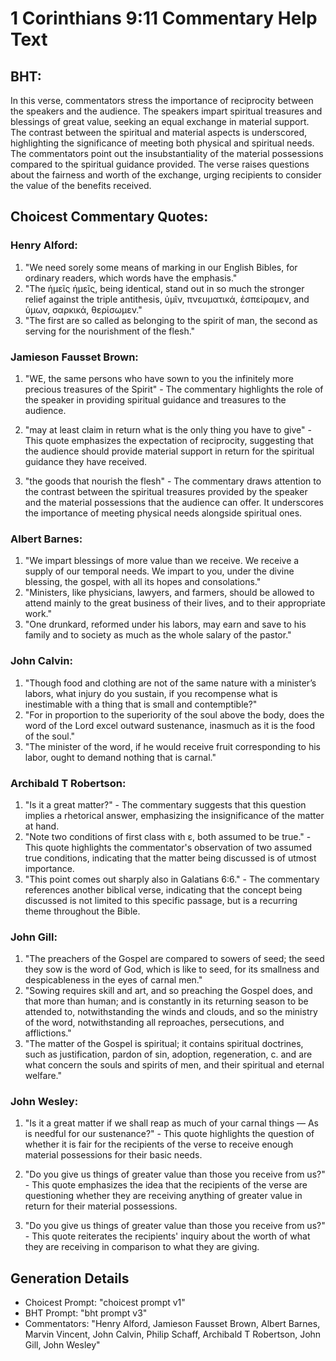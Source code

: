 # 1 Corinthians 9:11 Commentary Help Text

## BHT:
In this verse, commentators stress the importance of reciprocity between the speakers and the audience. The speakers impart spiritual treasures and blessings of great value, seeking an equal exchange in material support. The contrast between the spiritual and material aspects is underscored, highlighting the significance of meeting both physical and spiritual needs. The commentators point out the insubstantiality of the material possessions compared to the spiritual guidance provided. The verse raises questions about the fairness and worth of the exchange, urging recipients to consider the value of the benefits received.

## Choicest Commentary Quotes:
### Henry Alford:
1. "We need sorely some means of marking in our English Bibles, for ordinary readers, which words have the emphasis." 
2. "The ἡμεῖς ἡμεῖς, being identical, stand out in so much the stronger relief against the triple antithesis, ὑμῖν, πνευματικά, ἐσπείραμεν, and ὑμων, σαρκικά, θερίσωμεν."
3. "The first are so called as belonging to the spirit of man, the second as serving for the nourishment of the flesh."

### Jamieson Fausset Brown:
1. "WE, the same persons who have sown to you the infinitely more precious treasures of the Spirit" - The commentary highlights the role of the speaker in providing spiritual guidance and treasures to the audience.

2. "may at least claim in return what is the only thing you have to give" - This quote emphasizes the expectation of reciprocity, suggesting that the audience should provide material support in return for the spiritual guidance they have received.

3. "the goods that nourish the flesh" - The commentary draws attention to the contrast between the spiritual treasures provided by the speaker and the material possessions that the audience can offer. It underscores the importance of meeting physical needs alongside spiritual ones.

### Albert Barnes:
1. "We impart blessings of more value than we receive. We receive a supply of our temporal needs. We impart to you, under the divine blessing, the gospel, with all its hopes and consolations."
2. "Ministers, like physicians, lawyers, and farmers, should be allowed to attend mainly to the great business of their lives, and to their appropriate work."
3. "One drunkard, reformed under his labors, may earn and save to his family and to society as much as the whole salary of the pastor."

### John Calvin:
1. "Though food and clothing are not of the same nature with a minister’s labors, what injury do you sustain, if you recompense what is inestimable with a thing that is small and contemptible?"
2. "For in proportion to the superiority of the soul above the body, does the word of the Lord excel outward sustenance, inasmuch as it is the food of the soul."
3. "The minister of the word, if he would receive fruit corresponding to his labor, ought to demand nothing that is carnal."

### Archibald T Robertson:
1. "Is it a great matter?" - The commentary suggests that this question implies a rhetorical answer, emphasizing the insignificance of the matter at hand.
2. "Note two conditions of first class with ε, both assumed to be true." - This quote highlights the commentator's observation of two assumed true conditions, indicating that the matter being discussed is of utmost importance.
3. "This point comes out sharply also in Galatians 6:6." - The commentary references another biblical verse, indicating that the concept being discussed is not limited to this specific passage, but is a recurring theme throughout the Bible.

### John Gill:
1. "The preachers of the Gospel are compared to sowers of seed; the seed they sow is the word of God, which is like to seed, for its smallness and despicableness in the eyes of carnal men."
2. "Sowing requires skill and art, and so preaching the Gospel does, and that more than human; and is constantly in its returning season to be attended to, notwithstanding the winds and clouds, and so the ministry of the word, notwithstanding all reproaches, persecutions, and afflictions."
3. "The matter of the Gospel is spiritual; it contains spiritual doctrines, such as justification, pardon of sin, adoption, regeneration, c. and are what concern the souls and spirits of men, and their spiritual and eternal welfare."

### John Wesley:
1. "Is it a great matter if we shall reap as much of your carnal things — As is needful for our sustenance?" - This quote highlights the question of whether it is fair for the recipients of the verse to receive enough material possessions for their basic needs.

2. "Do you give us things of greater value than those you receive from us?" - This quote emphasizes the idea that the recipients of the verse are questioning whether they are receiving anything of greater value in return for their material possessions.

3. "Do you give us things of greater value than those you receive from us?" - This quote reiterates the recipients' inquiry about the worth of what they are receiving in comparison to what they are giving.


## Generation Details
- Choicest Prompt: "choicest prompt v1"
- BHT Prompt: "bht prompt v3"
- Commentators: "Henry Alford, Jamieson Fausset Brown, Albert Barnes, Marvin Vincent, John Calvin, Philip Schaff, Archibald T Robertson, John Gill, John Wesley"
